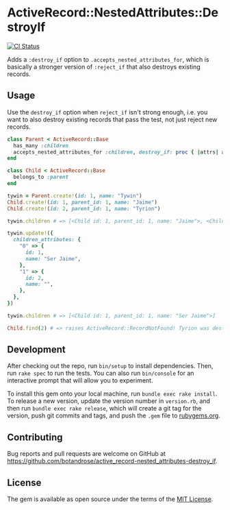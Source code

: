 # ActiveRecord::NestedAttributes::DestroyIf

[![CI Status](https://github.com/botandrose/active_record-nested_attributes-destroy_if/workflows/CI/badge.svg?branch=master)](https://github.com/botandrose/active_record-nested_attributes-destroy_if/actions?query=workflow%3ACI+branch%3Amaster)

Adds a `:destroy_if` option to `.accepts_nested_attributes_for`, which is basically a stronger version of `:reject_if` that also destroys existing records.

## Usage

Use the `destroy_if` option when `reject_if` isn't strong enough, i.e. you want to also destroy existing records that pass the test, not just reject new records.

```ruby
class Parent < ActiveRecord::Base
  has_many :children
  accepts_nested_attributes_for :children, destroy_if: proc { |attrs| attrs["name"].blank? }
end

class Child < ActiveRecord::Base
  belongs_to :parent
end

tywin = Parent.create!(id: 1, name: "Tywin")
Child.create!(id: 1, parent_id: 1, name: "Jaime")
Child.create!(id: 2, parent_id: 1, name: "Tyrion")

tywin.children # => [<Child id: 1, parent_id: 1, name: "Jaime">, <Child id: 2, parent_id: 1, name: "Tyrion">]

tywin.update!({
  children_attributes: {
    "0" => {
      id: 1,
      name: "Ser Jaime",
    },
    "1" => {
      id: 2,
      name: "",
    },
  },
})

tywin.children # => [<Child id: 1, parent_id: 1, name: "Ser Jaime">]

Child.find(2) # => raises ActiveRecord::RecordNotFound! Tyrion was destroyed!
```

## Development

After checking out the repo, run `bin/setup` to install dependencies. Then, run `rake spec` to run the tests. You can also run `bin/console` for an interactive prompt that will allow you to experiment.

To install this gem onto your local machine, run `bundle exec rake install`. To release a new version, update the version number in `version.rb`, and then run `bundle exec rake release`, which will create a git tag for the version, push git commits and tags, and push the `.gem` file to [rubygems.org](https://rubygems.org).

## Contributing

Bug reports and pull requests are welcome on GitHub at https://github.com/botandrose/active_record-nested_attributes-destroy_if.

## License

The gem is available as open source under the terms of the [MIT License](https://opensource.org/licenses/MIT).
